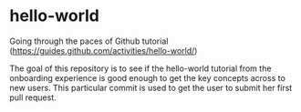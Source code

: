 # hello-world
Going through the paces of Github tutorial (https://guides.github.com/activities/hello-world/)

The goal of this repository is to see if the hello-world tutorial from the onboarding experience is good enough to get the key concepts across to new users. This particular commit is used to get the user to submit her first pull request.
